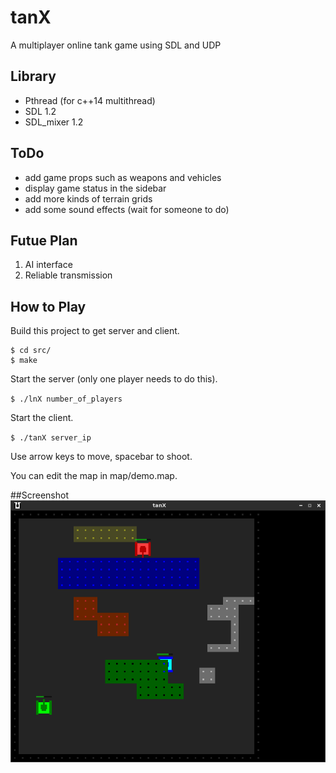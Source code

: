 # tanX
A multiplayer online tank game using SDL and UDP

## Library
+ Pthread (for c++14 multithread)
+ SDL 1.2
+ SDL_mixer 1.2

## ToDo
+ add game props such as weapons and vehicles
+ display game status in the sidebar
+ add more kinds of terrain grids
+ add some sound effects (wait for someone to do)

## Futue Plan
1. AI interface
2. Reliable transmission

## How to Play
Build this project to get server and client.

```
$ cd src/
$ make
```

Start the server (only one player needs to do this).

`$ ./lnX number_of_players`

Start the client.

`$ ./tanX server_ip`

Use arrow keys to move, spacebar to shoot.

You can edit the map in map/demo.map.

##Screenshot
![screenshot](screenshot.png)
